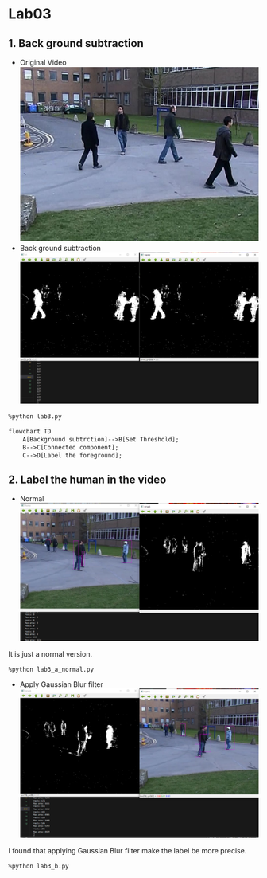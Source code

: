 # Lab03
## 1. Back ground subtraction
- Original Video
    ![demo1_ori](./pic/ori.png)
- Back ground subtraction
    ![BGS](./pic/lab3.png)
```
%python lab3.py
```

```mermaid
flowchart TD
    A[Background subtrction]-->B[Set Threshold];
    B-->C[Connected component];
    C-->D[Label the foreground];
```

## 2. Label the human in the video
- Normal
    ![Normal](./pic/lab3_a_normal.png)

It is just a normal version.
```
%python lab3_a_normal.py
```
- Apply Gaussian Blur filter
    ![Gaussian](./pic/lab3_b.png)

I found that applying Gaussian Blur filter make the label be more precise.
```
%python lab3_b.py
```
